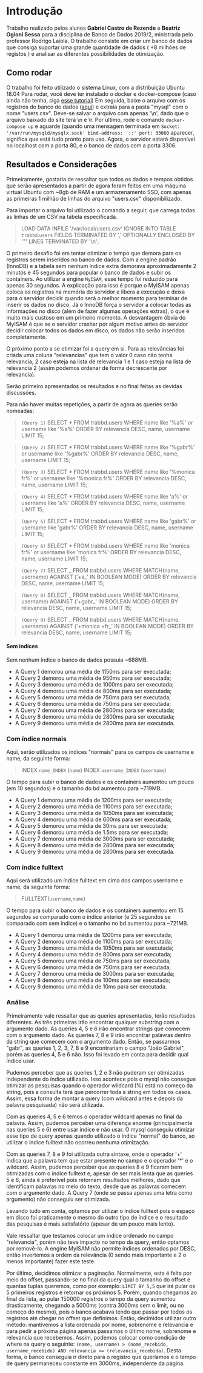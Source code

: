 # Introdução

Trabalho realizado pelos alunos **Gabriel Castro de Rezende** e **Beatriz Ogioni Sessa** para a disciplina de Banco de Dados 2019/2, ministrada pelo professor Rodrigo Laiola.
O trabalho consiste em criar um banco de dados que consiga suportar uma grande quantidade de dados ( +8 milhões de registos ) e analisar as diferentes possibilidades de otimização.

## Como rodar

O trabalho foi feito utilizado o sistema Linux, com a distribuição Ubuntu 18.04
Para rodar, você deve ter instalado o docker e docker-compose (caso ainda não tenha, siga [esse tutorial](https://cwiki.apache.org/confluence/pages/viewpage.action?pageId=94798094))
Em seguida, baixe o arquivo com os registros do banco de dados ([aqui](https://s3.amazonaws.com/careers-picpay/users.csv.gz)) e extraia para a pasta "mysql" com o nome "users.csv". Deve-se salvar o arquivo com apenas '\n', dado que o arquivo baixado do site terá \n e \r.
Por último, rode o comando `docker-compose up` e aguarde (quando uma mensagem terminada em `Socket: '/var/run/mysqld/mysqlx.sock' bind-address: '::' port: 33060` aparecer, significa que está tudo pronto para uso.
Agora, o servidor estará disponível no localhost com a porta 80, e o banco de dados com a porta 3306.

## Resultados e Considerações

Primeiramente, gostaria de ressaltar que todos os dados e tempos obtidos que serão apresentados a partir de agora foram feitos em uma máquina virtual Ubuntu com ~8gb de RAM e um armazenamento SSD, com apenas as primeiras 1 milhão de linhas do arquivo "users.csv" disponibilizado.

Para importar o arquivo foi utilizado o comando a seguir, que carrega todas as linhas de um CSV na tabela especificada.

> LOAD DATA INFILE '/var/local/users.csv' IGNORE
> INTO TABLE `trabbd`.`users`
> FIELDS TERMINATED BY ','
> OPTIONALLY ENCLOSED BY '"'
> LINES TERMINATED BY '\n';

O primeiro desafio foi em tentar otimizar o tempo que demora para os registros serem inseridos no banco de dados. Com a engine padrão (InnoDB) e a tabela sem nenhum índice extra demorava aproximadamente 2 minutos e 45 segundos para popular o banco de dados e subir os containers.
Ao utilizar a engine `MyISAM`, esse tempo foi reduzido para apenas 30 segundos.
A explicação para isso é porque o MyISAM apenas coloca os registros na memória do servidor e libera a execução e deixa para o servidor decidir quando será o melhor momento para terminar de inserir os dados no disco. Já o InnoDB força o servidor a colocar todas as informações no disco (além de fazer algumas operações extras), o que é muito mais custoso em um primeiro momento. A desvantagem óbvia do MyISAM é que se o servidor crashar por algum motivo antes do servidor decidir colocar todos os dados em disco, os dados não serão inseridos completamente.

O próximo ponto a se otimizar foi a query em si. Para as relevâncias foi criada uma coluna "relevancias" que tem o valor 0 caso não tenha relevancia, 2 caso esteja na lista de relevancia 1 e 1 caso esteja na lista de relevancia 2 (assim podemos ordenar de forma decrescente por relevancia).

Serão primeiro apresentados os resultados e no final feitas as devidas discussões.

Para não haver muitas repetições, a partir de agora as queries serão nomeadas:

> `(Query 1)` SELECT \* FROM trabbd.users WHERE name like '%a%' or username like '%a%' ORDER BY relevancia DESC, name, username LIMIT 15;

> `(Query 2)` SELECT \* FROM trabbd.users WHERE name like '%gabr%' or username like '%gabr%' ORDER BY relevancia DESC, name, username LIMIT 15;`

> `(Query 3)` SELECT \* FROM trabbd.users WHERE name like '%monica fr%' or username like '%monica fr%' ORDER BY relevancia DESC, name, username LIMIT 15;`

> `(Query 4)` SELECT \* FROM trabbd.users WHERE name like 'a%' or username like 'a%' ORDER BY relevancia DESC, name, username LIMIT 15;

> `(Query 5)` SELECT \* FROM trabbd.users WHERE name like 'gabr%' or username like 'gabr%' ORDER BY relevancia DESC, name, username LIMIT 15;

> `(Query 6)` SELECT \* FROM trabbd.users WHERE name like 'monica fr%' or username like 'monica fr%' ORDER BY relevancia DESC, name, username LIMIT 15;

> `(Query 7)` SELECT _ FROM trabbd.users WHERE MATCH(name, username) AGAINST ('+a_' IN BOOLEAN MODE) ORDER BY relevancia DESC, name, username LIMIT 15;

> `(Query 8)` SELECT _ FROM trabbd.users WHERE MATCH(name, username) AGAINST ('+gabr_' IN BOOLEAN MODE) ORDER BY relevancia DESC, name, username LIMIT 15;

> `(Query 9)` SELECT _ FROM trabbd.users WHERE MATCH(name, username) AGAINST ('+monica +fr_' IN BOOLEAN MODE) ORDER BY relevancia DESC, name, username LIMIT 15;

#### Sem indíces

Sem nenhum índice o banco de dados possuia ~688MB.

- A Query 1 demorou uma média de 1150ms para ser executada;
- A Query 2 demorou uma média de 950ms para ser executada;
- A Query 3 demorou uma média de 1000ms para ser executada;
- A Query 4 demorou uma média de 800ms para ser executada;
- A Query 5 demorou uma média de 750ms para ser executada;
- A Query 6 demorou uma média de 750ms para ser executada;
- A Query 7 demorou uma média de 2800ms para ser executada;
- A Query 8 demorou uma média de 2800ms para ser executada;
- A Query 9 demorou uma média de 2800ms para ser executada.

### Com índice normais

Aqui, serão utilizados os índices "normais" para os campos de username e name, da seguinte forma:

> INDEX `name_INDEX` (`name`)
> INDEX `username_INDEX` (`username`)

O tempo para subir o banco de dados e os containers aumentou um pouco (em 10 segundos) e o tamanho do bd aumentou para ~719MB.

- A Query 1 demorou uma média de 1200ms para ser executada;
- A Query 2 demorou uma média de 1100ms para ser executada;
- A Query 3 demorou uma média de 1050ms para ser executada;
- A Query 4 demorou uma média de 600ms para ser executada;
- A Query 5 demorou uma média de 30ms para ser executada;
- A Query 6 demorou uma média de 1.5ms para ser executada;
- A Query 7 demorou uma média de 3000ms para ser executada;
- A Query 8 demorou uma média de 2800ms para ser executada;
- A Query 9 demorou uma média de 2800ms para ser executada.

### Com índice fulltext

Aqui será utilizado um índice fulltext em cima dos campos username e name, da seguinte forma:

> FULLTEXT(`username`,`name`)

O tempo para subir o banco de dados e os containers aumentou em 15 segundos se comparado com o índice anterior (e 25 segundos se comparado com sem índice) e o tamanho no bd aumentou para ~721MB.

- A Query 1 demorou uma média de 1200ms para ser executada;
- A Query 2 demorou uma média de 1100ms para ser executada;
- A Query 3 demorou uma média de 1050ms para ser executada;
- A Query 4 demorou uma média de 800ms para ser executada;
- A Query 5 demorou uma média de 750ms para ser executada;
- A Query 6 demorou uma média de 750ms para ser executada;
- A Query 7 demorou uma média de 3000ms para ser executada;
- A Query 8 demorou uma média de 100ms para ser executada;
- A Query 9 demorou uma média de 10ms para ser executada.

### Análise

Primeiramente vale ressaltar que as queries apresentadas, terão resultados diferentes. As três primeiras irão encontrar qualquer substring com o argumento dado. As queries 4, 5 e 6 irão encontrar strings que comecem com o argumento dado. As queries 7, 8 e 9 irão encontrar palavras dentro da string que comecem com o argumento dado. Então, se passarmos "gabr", as queries 1, 2, 3, 7, 8 e 9 encontrariam o campo "João Gabriel", porém as queries 4, 5 e 6 não. Isso foi levado em conta para decidir qual índice usar.

Pudemos perceber que as queries 1, 2 e 3 não puderam ser otimizadas independente do índice utilizado. Isso acontece pois o mysql não consegue otimizar as pesquisas quando o operador wildcard (%) está no começo da string, pois a consulta terá que percorrer toda a string em todos os casos. Assim, essa forma de montar a query (com wildcard antes e depois da palavra pesquisada) não será utilizada.

Com as queries 4, 5 e 6 temos o operador wildcard apenas no final da palavra. Assim, pudemos perceber uma diferença enorme (principalmente nas queries 5 e 6) entre usar índice e não usar. O mysql conseguiu otimizar esse tipo de query apenas quando utilizado o índice "normal" do banco, ao utilizar o índice fulltext não ocorreu nenhuma otimização.

Com as queries 7, 8 e 9 foi utilizada outra sintaxe, onde o operador '+' indica que a palavra tem que estar presente no campo e o operador '\*' é o wildcard. Assim, pudemos perceber que as queries 8 e 9 ficaram bem otimizadas com o índice fulltext e, apesar de ser mais lenta que as queries 5 e 6, ainda é preferível pois retornam resultados melhores, dado que identificam palavras no meio do texto, desde que as palavras comecem com o argumento dado. A Query 7 (onde se passa apenas uma letra como argumento) não conseguiu ser otimizada.

Levando tudo em conta, optamos por utilizar o índice fulltext pois o espaço em disco foi praticamente o mesmo do outro tipo de índice e o resultado das pesquisas é mais satisfatório (apesar de um pouco mais lento).

Vale ressaltar que testamos colocar um índice ordenado no campo "relevancia", porém não teve impacto no tempo da query, então optamos por removê-lo. A engine MyISAM não permite índices ordenados por DESC, então invertemos a ordem da relevância (0 sendo mais importante e 2 o menos importante) fazer este teste.

Por último, decidimos otimizar a paginação. Normalmente, esta é feita por meio do offset, passando-se no final da query qual o tamanho do offset e quantas tuplas queremos, como por exemplo: `LIMIT BY 5,5` que irá pular os 5 primeiros registros e retornar os próximos 5. Porém, quando chegamos ao final da lista, ao pular 150000 registros o tempo da query aumentou drasticamente, chegando a 5000ms (contra 3000ms sem o limit, ou no começo do mesmo), pois o banco acabava tendo que passar por todos os registros até chegar no offset que definimos. Então, decimidos utilizar outro método: mantivemos a lista ordenada por nome, sobrenome e relevancia e para pedir a próxima página apenas passamos o último nome, sobrenome e relevancia que recebemos. Assim, podemos colocar como condição de where na query o seguinte: `(name, username) > (nome_recebido, username_recebido) AND relevancia <= (relevancia_recebida)`. Desta forma, o banco conseguia ir direto para o registro que queríamos e o tempo de query permaneceu constante em 3000ms, independente da página.
